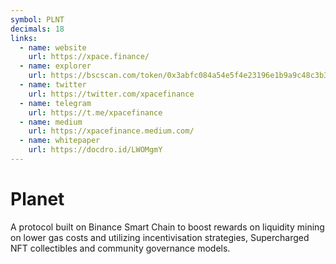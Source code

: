 ```yaml
---
symbol: PLNT
decimals: 18
links:
  - name: website
    url: https://xpace.finance/
  - name: explorer
    url: https://bscscan.com/token/0x3abfc084a54e5f4e23196e1b9a9c48c3b3021519
  - name: twitter
    url: https://twitter.com/xpacefinance
  - name: telegram
    url: https://t.me/xpacefinance
  - name: medium
    url: https://xpacefinance.medium.com/
  - name: whitepaper
    url: https://docdro.id/LWOMgmY
---
```


# Planet

A protocol built on Binance Smart Chain to boost rewards on liquidity mining on lower gas costs and utilizing incentivisation strategies, Supercharged NFT collectibles and community governance models.
